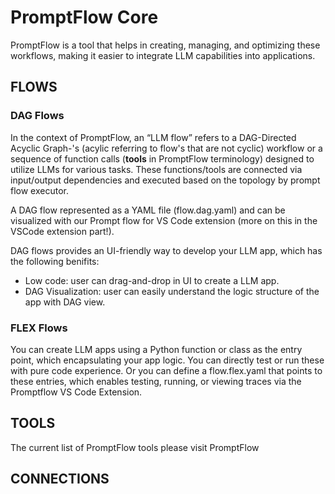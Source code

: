 # PromptFlow Core 

PromptFlow is a tool that helps in creating, managing, and optimizing these workflows, making it easier to integrate LLM capabilities into applications. 

## FLOWS 
### DAG Flows 

In the context of PromptFlow, an “LLM flow” refers to a DAG-Directed Acyclic Graph-'s (acylic referring to flow's that are not cyclic) workflow or a sequence of function calls (**tools** in PromptFlow terminology) designed to utilize LLMs for various tasks. These functions/tools are connected via input/output dependencies and executed based on the topology by prompt flow executor.

A DAG flow represented as a YAML file (flow.dag.yaml) and can be visualized with our Prompt flow for VS Code extension (more on this in the VSCode extension part!).

DAG flows provides an UI-friendly way to develop your LLM app, which has the following benifits:
- Low code: user can drag-and-drop in UI to create a LLM app.
- DAG Visualization: user can easily understand the logic structure of the app with DAG view.
 
 ### FLEX Flows 

You can create LLM apps using a Python function or class as the entry point, which encapsulating your app logic. You can directly test or run these with pure code experience. Or you can define a flow.flex.yaml that points to these entries, which enables testing, running, or viewing traces via the Promptflow VS Code Extension.

## TOOLS 

The current list of PromptFlow tools please visit PromptFlow

## CONNECTIONS 
